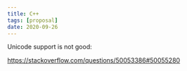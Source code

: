 ```yaml
---
title: C++
tags: [proposal]
date: 2020-09-26
---
```


Unicode support is not good:

<https://stackoverflow.com/questions/50053386#50055280>
